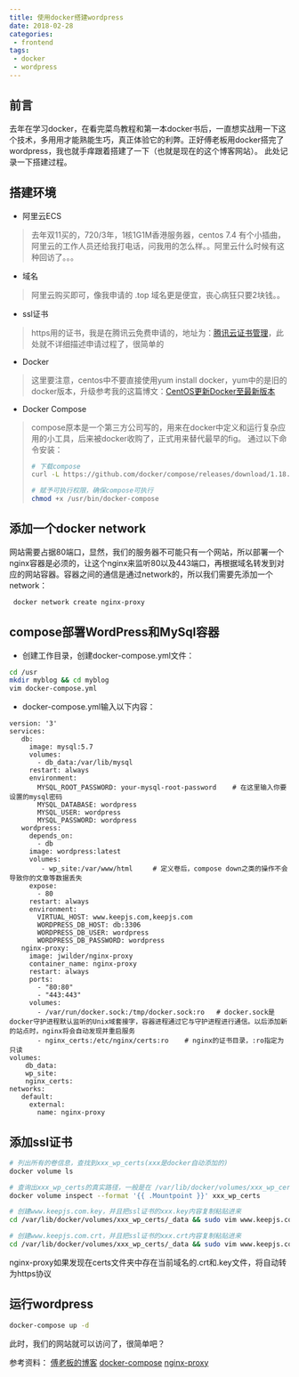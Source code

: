 ```yaml
---
title: 使用docker搭建wordpress
date: 2018-02-28
categories:
 - frontend
tags:
 - docker
 - wordpress
---
```


## 前言
去年在学习docker，在看完菜鸟教程和第一本docker书后，一直想实战用一下这个技术，多用用才能熟能生巧，真正体验它的利弊。正好傅老板用docker搭完了wordpress，我也就手痒跟着搭建了一下（也就是现在的这个博客网站）。
此处记录一下搭建过程。

<!-- more -->

## 搭建环境
- 阿里云ECS
> 去年双11买的，720/3年，1核1G1M香港服务器，centos 7.4
有个小插曲，阿里云的工作人员还给我打电话，问我用的怎么样。。阿里云什么时候有这种回访了。。。

- 域名
> 阿里云购买即可，像我申请的 .top 域名更是便宜，丧心病狂只要2块钱。。

- ssl证书
> https用的证书，我是在腾讯云免费申请的，地址为：[腾讯云证书管理](https://console.cloud.tencent.com/ssl)，此处就不详细描述申请过程了，很简单的

- Docker
> 这里要注意，centos中不要直接使用yum install docker，yum中的是旧的docker版本，升级参考我的这篇博文：[CentOS更新Docker至最新版本](https://www.keepjs.com/2017/12/29/centos-upgrade-docker/)

- Docker Compose
> compose原本是一个第三方公司写的，用来在docker中定义和运行复杂应用的小工具，后来被docker收购了，正式用来替代最早的fig。
> 通过以下命令安装：
> ``` bash
> # 下载compose
> curl -L https://github.com/docker/compose/releases/download/1.18.0/docker-compose-`uname > -s`-`uname -m` -o /usr/bin/docker-compose
>
> # 赋予可执行权限，确保compose可执行
> chmod +x /usr/bin/docker-compose
> ```

## 添加一个docker network
网站需要占据80端口，显然，我们的服务器不可能只有一个网站，所以部署一个nginx容器是必须的，让这个nginx来监听80以及443端口，再根据域名转发到对应的网站容器。容器之间的通信是通过network的，所以我们需要先添加一个network：
``` bash
 docker network create nginx-proxy
```

## compose部署WordPress和MySql容器
- 创建工作目录，创建docker-compose.yml文件：
``` bash
cd /usr
mkdir myblog && cd myblog
vim docker-compose.yml
```

- docker-compose.yml输入以下内容：
```
version: '3'
services:
   db:
     image: mysql:5.7
     volumes:
       - db_data:/var/lib/mysql
     restart: always
     environment:
       MYSQL_ROOT_PASSWORD: your-mysql-root-password    # 在这里输入你要设置的mysql密码
       MYSQL_DATABASE: wordpress
       MYSQL_USER: wordpress
       MYSQL_PASSWORD: wordpress
   wordpress:
     depends_on:
       - db
     image: wordpress:latest
     volumes:
        - wp_site:/var/www/html     # 定义卷后，compose down之类的操作不会导致你的文章等数据丢失
     expose:
       - 80
     restart: always
     environment:
       VIRTUAL_HOST: www.keepjs.com,keepjs.com
       WORDPRESS_DB_HOST: db:3306
       WORDPRESS_DB_USER: wordpress
       WORDPRESS_DB_PASSWORD: wordpress
   nginx-proxy:
     image: jwilder/nginx-proxy
     container_name: nginx-proxy
     restart: always
     ports:
       - "80:80"
       - "443:443"
     volumes:
       - /var/run/docker.sock:/tmp/docker.sock:ro   # docker.sock是docker守护进程默认监听的Unix域套接字，容器进程通过它与守护进程进行通信。以后添加新的站点时，nginx将会自动发现并重启服务
       - nginx_certs:/etc/nginx/certs:ro    # nginx的证书目录，:ro指定为只读
volumes:
    db_data:
    wp_site:
    nginx_certs:
networks:
   default:
     external:
       name: nginx-proxy
```

## 添加ssl证书
``` bash
# 列出所有的卷信息，查找到xxx_wp_certs(xxx是docker自动添加的)
docker volume ls

# 查询出xxx_wp_certs的真实路径，一般是在 /var/lib/docker/volumes/xxx_wp_certs/_data
docker volume inspect --format '{{ .Mountpoint }}' xxx_wp_certs

# 创建www.keepjs.com.key，并且把ssl证书的xxx.key内容复制粘贴进来
cd /var/lib/docker/volumes/xxx_wp_certs/_data && sudo vim www.keepjs.com.key

# 创建www.keepjs.com.crt，并且把ssl证书的xxx.crt内容复制粘贴进来
cd /var/lib/docker/volumes/xxx_wp_certs/_data && sudo vim www.keepjs.com.crt
``` 
nginx-proxy如果发现在certs文件夹中存在当前域名的.crt和.key文件，将自动转为https协议

## 运行wordpress
``` bash
docker-compose up -d
```

此时，我们的网站就可以访问了，很简单吧？

参考资料：
[傅老板的博客](https://www.fujiabin.com/2017/11/07/deploy-wordpress-with-docker-compose-in-centos7/)
[docker-compose](https://github.com/docker/compose)
[nginx-proxy](https://hub.docker.com/r/jwilder/nginx-proxy/)

